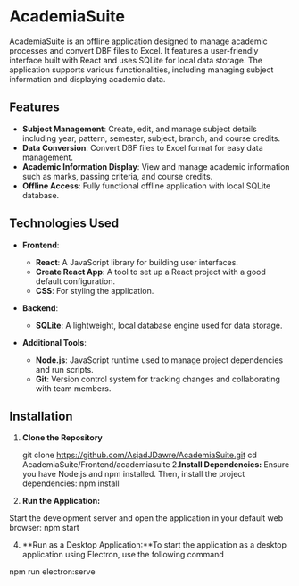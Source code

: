 # AcademiaSuite

AcademiaSuite is an offline application designed to manage academic processes and convert DBF files to Excel. It features a user-friendly interface built with React and uses SQLite for local data storage. The application supports various functionalities, including managing subject information and displaying academic data.

## Features

- **Subject Management**: Create, edit, and manage subject details including year, pattern, semester, subject, branch, and course credits.
- **Data Conversion**: Convert DBF files to Excel format for easy data management.
- **Academic Information Display**: View and manage academic information such as marks, passing criteria, and course credits.
- **Offline Access**: Fully functional offline application with local SQLite database.

## Technologies Used

- **Frontend**:
  - **React**: A JavaScript library for building user interfaces.
  - **Create React App**: A tool to set up a React project with a good default configuration.
  - **CSS**: For styling the application.

- **Backend**:
  - **SQLite**: A lightweight, local database engine used for data storage.

- **Additional Tools**:
  - **Node.js**: JavaScript runtime used to manage project dependencies and run scripts.
  - **Git**: Version control system for tracking changes and collaborating with team members.

## Installation

1. **Clone the Repository**

   git clone https://github.com/AsjadJDawre/AcademiaSuite.git
   cd AcademiaSuite/Frontend/academiasuite
2.**Install Dependencies:** Ensure you have Node.js and npm installed. Then, install the project dependencies:
npm install

3. **Run the Application:**

Start the development server and open the application in your default web browser: npm start

4. **Run as a Desktop Application:**To start the application as a desktop application using Electron, use the following command

npm run electron:serve